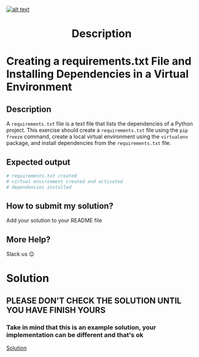 <a href="https://www.core-code.io/">

![alt text](https://uploads-ssl.webflow.com/5eb2f56932c3562feab232e3/5f73550d00249e7e96c9f3de_Logo.png 'corecodeio')

</a>

<h1 align="center">Description</h1>

# Creating a requirements.txt File and Installing Dependencies in a Virtual Environment

## Description

A `requirements.txt` file is a text file that lists the dependencies of a Python project. This exercise should create a `requirements.txt` file using the `pip freeze` command, create a local virtual environment using the `virtualenv` package, and install dependencies from the `requirements.txt` file.

## Expected output

```bash
# requirements.txt created
# virtual environment created and activated
# dependencies installed
```

## How to submit my solution?

Add your solution to your README file

## More Help?

Slack us 😉

# Solution

## PLEASE DON'T CHECK THE SOLUTION UNTIL YOU HAVE FINISH YOURS

### Take in mind that this is an example solution, your implementation can be different and that's ok

[Solution](../sol)
